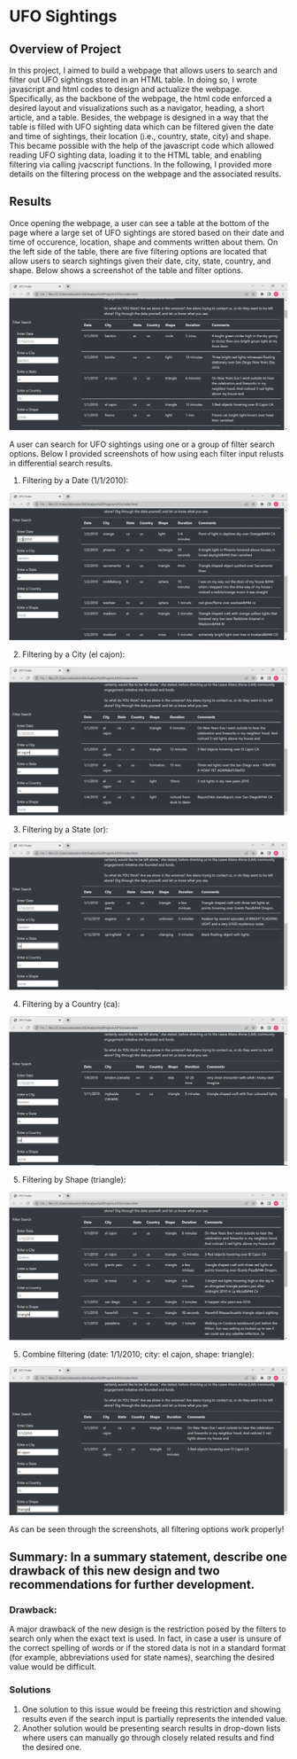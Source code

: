 # UFO Sightings

## Overview of Project

In this project, I aimed to build a webpage that allows users to search and filter out UFO sightings stored in an HTML table. In doing so, I wrote javascript and html codes to design and actualize the webpage. Specifically, as the backbone of the webpage, the html code enforced a desired layout and visualizations such as a navigator, heading, a short article, and a table. Besides, the webpage is designed in a way that the table is filled with UFO sighting data which can be filtered given the date and time of sightings, their location (i.e., country, state, city) and shape. This became possible with the help of the javascript code which allowed reading UFO sighting data, loading it to the HTML table, and enabling filtering via calling jvacscript functions. In the following, I provided more details on the filtering process on the webpage and the associated results.

## Results

Once opening the webpage, a user can see a table at the bottom of the page where a large set of UFO sightings are stored based on their date and time of occurence, location, shape and comments written about them. On the left side of the table, there are five filtering options are located that allow users to search sightings given their date, city, state, country, and shape. Below shows a screenshot of the table and filter options.

![This is an image](/Table_Filters.png)

A user can search for UFO sightings using one or a group of filter search options. Below I provided screenshots of how using each filter input relusts in differential search results.

1. Filtering by a Date (1/1/2010):

![This is an image](/By_Date.png)

2. Filtering by a City (el cajon):

![This is an image](/By_City.png)

3. Filtering by a State (or):

![This is an image](/By_State.png)

4. Filtering by a Country (ca):

![This is an image](/By_Country.png)

5. Filtering by Shape (triangle):

![This is an image](/By_Shape.png)

5. Combine filtering (date: 1/1/2010; city: el cajon, shape: triangle):

![This is an image](/Combined.png)

As can be seen through the screenshots, all filtering options work properly!


## Summary: In a summary statement, describe one drawback of this new design and two recommendations for further development.

### Drawback:

A major drawback of the new design is the restriction posed by the filters to search only when the exact text is used. In fact, in case a user is unsure of the correct spelling of words or if the stored data is not in a standard format (for example, abbreviations used for state names), searching the desired value would be difficult.

### Solutions

  1. One solution to this issue would be freeing this restriction and showing results even if the search input is partially represents the intended value.
  2. Another solution would be presenting search results in drop-down lists where users can manually go through closely related results and find the desired one.

